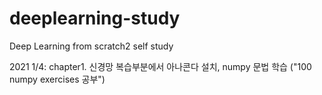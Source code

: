 # deeplearning-study
Deep Learning from scratch2 self study

2021 1/4: 
chapter1. 신경망 복습부분에서 아나콘다 설치, numpy 문법 학습 ("100 numpy exercises 공부")

